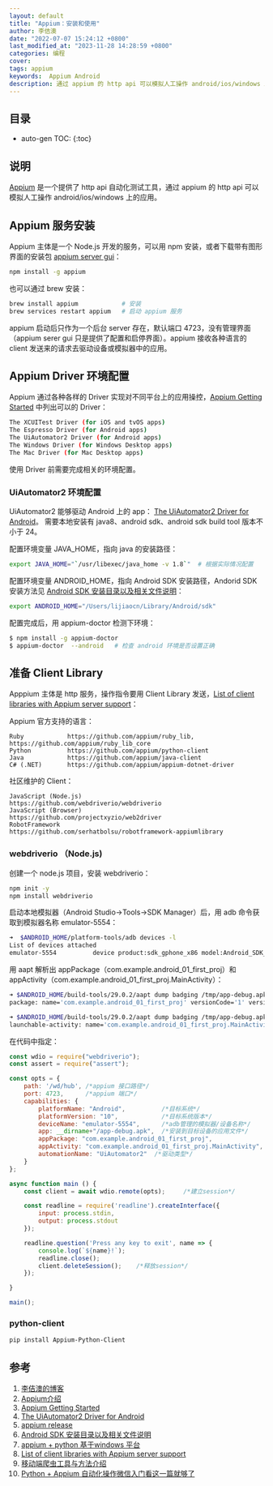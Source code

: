 ```yaml
---
layout: default
title: "Appium：安装和使用"
author: 李佶澳
date: "2022-07-07 15:24:12 +0800"
last_modified_at: "2023-11-28 14:28:59 +0800"
categories: 编程
cover:
tags: appium
keywords:  Appium Android
description: 通过 appium 的 http api 可以模拟人工操作 android/ios/windows 上的应用
---
```


## 目录

* auto-gen TOC:
{:toc}

## 说明

[Appium][2] 是一个提供了 http api 自动化测试工具，通过 appium 的 http api 可以模拟人工操作 android/ios/windows 上的应用。

## Appium 服务安装

Appium 主体是一个 Node.js 开发的服务，可以用 npm 安装，或者下载带有图形界面的安装包 [appium server gui][5]：

```sh
npm install -g appium
```

也可以通过 brew 安装：

```sh
brew install appium            # 安装
brew services restart appium   # 启动 appium 服务
```

appium 启动后只作为一个后台 server 存在，默认端口 4723，没有管理界面（appium serer gui 只是提供了配置和启停界面）。appium 接收各种语言的 client 发送来的请求去驱动设备或模拟器中的应用。

## Appium Driver 环境配置

Appium 通过各种各样的 Driver 实现对不同平台上的应用操控，[Appium Getting Started][3] 中列出可以的 Driver：

```sh
The XCUITest Driver (for iOS and tvOS apps)
The Espresso Driver (for Android apps)
The UiAutomator2 Driver (for Android apps)
The Windows Driver (for Windows Desktop apps)
The Mac Driver (for Mac Desktop apps)
```

使用 Driver 前需要完成相关的环境配置。

###  UiAutomator2 环境配置

UiAutomator2 能够驱动 Android 上的 app： [The UiAutomator2 Driver for Android][4]。
需要本地安装有 java8、android sdk、android sdk build tool 版本不小于 24。

配置环境变量 JAVA_HOME，指向 java 的安装路径：

```sh
export JAVA_HOME="`/usr/libexec/java_home -v 1.8`"  # 根据实际情况配置
```

配置环境变量 ANDROID_HOME，指向 Android SDK 安装路径，Andorid SDK 安装方法见 [Android SDK 安装目录以及相关文件说明][6]：

```sh
export ANDROID_HOME="/Users/lijiaocn/Library/Android/sdk"
```

配置完成后，用 appium-doctor 检测下环境：

```sh
$ npm install -g appium-doctor
$ appium-doctor  --android   # 检查 android 环境是否设置正确
```

## 准备 Client Library

Apppium 主体是 http 服务，操作指令要用 Client Library 发送，[List of client libraries with Appium server support][8]：

Appium 官方支持的语言：

```
Ruby            https://github.com/appium/ruby_lib, https://github.com/appium/ruby_lib_core
Python          https://github.com/appium/python-client
Java            https://github.com/appium/java-client
C# (.NET)       https://github.com/appium/appium-dotnet-driver
```

社区维护的 Client：

```
JavaScript (Node.js)          https://github.com/webdriverio/webdriverio
JavaScript (Browser)          https://github.com/projectxyzio/web2driver
RobotFramework                https://github.com/serhatbolsu/robotframework-appiumlibrary
```

### webdriverio （Node.js)

创建一个 node.js 项目，安装 webdriverio：

```sh
npm init -y 
npm install webdriverio
```

启动本地模拟器（Android Studio->Tools->SDK Manager）后，用 adb 命令获取到模拟器名称 emulator-5554：

```sh
➜  $ANDROID_HOME/platform-tools/adb devices -l
List of devices attached
emulator-5554          device product:sdk_gphone_x86 model:Android_SDK_built_for_x86 device:generic_x86 transport_id:2
```

用 aapt 解析出 appPackage（com.example.android_01_first_proj）和 appActivity（com.example.android_01_first_proj.MainActivity）：

```sh
➜ $ANDROID_HOME/build-tools/29.0.2/aapt dump badging /tmp/app-debug.apk |grep package
package: name='com.example.android_01_first_proj' versionCode='1' versionName='1.0' compileSdkVersion='31' compileSdkVersionCodename='12'

➜ $ANDROID_HOME/build-tools/29.0.2/aapt dump badging /tmp/app-debug.apk |grep launchable-activity
launchable-activity: name='com.example.android_01_first_proj.MainActivity'  label='android-01-first-proj' icon=''
```

在代码中指定：


```js
const wdio = require("webdriverio");
const assert = require("assert");

const opts = {
    path: '/wd/hub', /*appium 接口路径*/
    port: 4723,      /*appium 端口*/
    capabilities: {
        platformName: "Android",          /*目标系统*/
        platformVersion: "10",            /*目标系统版本*/
        deviceName: "emulator-5554",      /*adb管理的模拟器/设备名称*/
        app: __dirname+"/app-debug.apk",  /*安装到目标设备的应用文件*/
        appPackage: "com.example.android_01_first_proj",                 /*目标 app 的包名*/    
        appActivity: "com.example.android_01_first_proj.MainActivity",   /*目标 app 的登陆Activity*/    
        automationName: "UiAutomator2"  /*驱动类型*/
    }
};

async function main () {
    const client = await wdio.remote(opts);     /*建立session*/

    const readline = require('readline').createInterface({
        input: process.stdin,
        output: process.stdout
    });

    readline.question('Press any key to exit', name => {
        console.log(`${name}!`);
        readline.close();
        client.deleteSession();    /*释放session*/
    });

}

main();
```

### python-client

```sh
pip install Appium-Python-Client 
```

## 参考

1. [李佶澳的博客][1]
2. [Appium介绍][2]
3. [Appium Getting Started][3]
4. [The UiAutomator2 Driver for Android][4]
5. [appium release][5]
6. [Android SDK 安装目录以及相关文件说明][6]
7. [appium + python 基于windows 平台][7]
8. [List of client libraries with Appium server support][8]
9. [移动端爬虫工具与方法介绍][9]
10. [Python + Appium 自动化操作微信入门看这一篇就够了][10]

[1]: https://www.lijiaocn.com "李佶澳的博客"
[2]: https://appium.io/docs/cn/about-appium/intro/ "Appium介绍" 
[3]: https://appium.io/docs/en/about-appium/getting-started/index.html "Appium Getting Started"
[4]: https://appium.io/docs/en/drivers/android-uiautomator2/index.html "The UiAutomator2 Driver for Android"
[5]: https://github.com/appium/appium-desktop/releases "appium release"
[6]: https://www.lijiaocn.com/%E7%BC%96%E7%A8%8B/2022/07/07/android-sdk-tools.html "Android SDK 安装目录以及相关文件说明"
[7]: https://www.cnblogs.com/shenh/p/11758917.html "appium + python 基于windows 平台"
[8]: https://appium.io/docs/en/about-appium/appium-clients/index.html "List of client libraries with Appium server support"
[9]: https://www.cnblogs.com/163yun/p/9681061.html "移动端爬虫工具与方法介绍"
[10]: https://blog.csdn.net/ityard/article/details/109498443 "Python + Appium 自动化操作微信入门看这一篇就够了"

